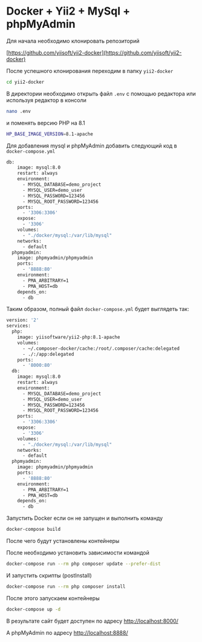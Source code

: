 # Doсker + Yii2 + MySql + phpMyAdmin

Для начала необходимо клонировать репозиторий

[https://github.com/yiisoft/yii2-docker](https://github.com/yiisoft/yii2-docker)

После успешного клонирования переходим в папку `yii2-docker`

```bash
cd yii2-docker
```

В директории необходимо открыть файл `.env` с помощью редактора или используя редактор в консоли

```bash
nano .env
```

и поменять версию PHP на 8.1

```bash
HP_BASE_IMAGE_VERSION=8.1-apache
```

Для добавления mysql и phpMyAdmin добавить следующий код в `docker-compose.yml`

```bash
db:
    image: mysql:8.0
    restart: always
    environment:
      - MYSQL_DATABASE=demo_project
      - MYSQL_USER=demo_user
      - MYSQL_PASSWORD=123456
      - MYSQL_ROOT_PASSWORD=123456
    ports:
      - '3306:3306'
    expose:
      - '3306'
    volumes:
      - "./docker/mysql:/var/lib/mysql"
    networks:
      - default
  phpmyadmin:
    image: phpmyadmin/phpmyadmin
    ports:
      - '8888:80'
    environment:
      - PMA_ARBITRARY=1
      - PMA_HOST=db
    depends_on:
      - db
```

Таким образом, полный файл `docker-compose.yml` будет выглядеть так:

```bash
version: '2'
services:
  php:
    image: yiisoftware/yii2-php:8.1-apache
    volumes:
      - ~/.composer-docker/cache:/root/.composer/cache:delegated
      - ./:/app:delegated
    ports:
      - '8000:80'
  db:
    image: mysql:8.0
    restart: always
    environment:
      - MYSQL_DATABASE=demo_project
      - MYSQL_USER=demo_user
      - MYSQL_PASSWORD=123456
      - MYSQL_ROOT_PASSWORD=123456
    ports:
      - '3306:3306'
    expose:
      - '3306'
    volumes:
      - "./docker/mysql:/var/lib/mysql"
    networks:
      - default
  phpmyadmin:
    image: phpmyadmin/phpmyadmin
    ports:
      - '8888:80'
    environment:
      - PMA_ARBITRARY=1
      - PMA_HOST=db
    depends_on:
      - db
```

Запустить Docker если он не запущен и выполнить команду

```bash
docker-compose build
```

После чего будут установлены контейнеры

После необходимо установить зависимости командой

```bash
docker-compose run --rm php composer update --prefer-dist
```

И запустить скрипты (postInstall)

```bash
docker-compose run --rm php composer install    
```

После этого запускаем контейнеры

```bash
docker-compose up -d
```

В результате сайт будет доступен по адресу [http://localhost:8000/](http://localhost:8000/)


А phpMyAdmin по адресу [http://localhost:8888/](http://localhost:8888/)
